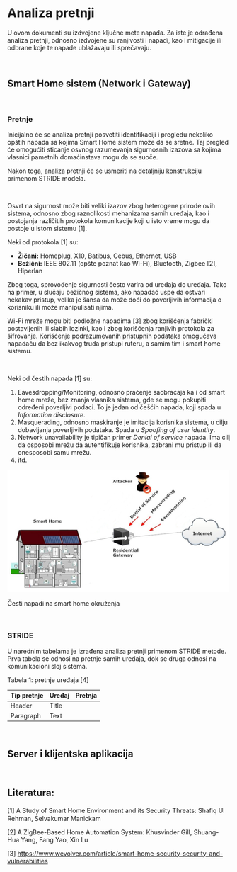 # Analiza pretnji

U ovom dokumenti su izdvojene ključne mete napada. Za iste je odrađena analiza pretnji, odnosno izdvojene su ranjivosti i napadi, kao i mitigacije ili odbrane koje te napade ublažavaju ili sprečavaju.

<br>


## Smart Home sistem (Network i Gateway)
<br>

### Pretnje

Inicijalno će se analiza pretnji posvetiti identifikaciji i pregledu nekoliko opštih napada sa kojima Smart Home sistem može da se sretne. Taj pregled će omogućiti sticanje osvnog razumevanja sigurnosnih izazova sa kojima vlasnici pametnih domaćinstava mogu da se suoče.

Nakon toga, analiza pretnji će se usmeriti na detaljniju konstrukciju primenom STRIDE modela. 

<br>

Osvrt na sigurnost može biti veliki izazov zbog heterogene prirode ovih sistema, odnosno zbog raznolikosti mehanizama samih uređaja, kao i postojanja različitih protokola komunikacije koji u isto vreme mogu da postoje u istom sistemu [1].

Neki od protokola [1] su:
- **Žičani:** Homeplug, X10, Batibus, Cebus, Ethernet, USB
- **Bežični:** IEEE 802.11 (opšte poznat kao Wi-Fi), Bluetooth, Zigbee [2], Hiperlan

Zbog toga, sprovođenje sigurnosti često varira od uređaja do uređaja. Tako na primer, u slučaju bežičnog sistema, ako napadač uspe da ostvari nekakav pristup, velika je šansa da može doći do poverljivih informacija o korisniku ili može manipulisati njima.

Wi-Fi mreže mogu biti podložne napadima [3] zbog korišćenja fabrički postavljenih ili slabih lozinki, kao i zbog korišćenja ranjivih protokola za šifrovanje. Korišćenje podrazumevanih pristupnih podataka omogućava napadaču da bez ikakvog truda pristupi ruteru, a samim tim i smart home sistemu.

<br>

Neki od čestih napada [1] su:
1. Eavesdropping/Monitoring, odnosno praćenje saobraćaja ka i od smart home mreže, bez znanja vlasnika sistema, gde se mogu pokupiti određeni poverljivi podaci. To je jedan od češćih napada, koji spada u *Information disclosure*.
2. Masquerading, odnosno maskiranje je imitacija korisnika sistema, u cilju dobavljanja poverljivih podataka. Spada u *Spoofing of user identity*.
3. Network unavailability je tipičan primer *Denial of service* napada. Ima cilj da osposobi mrežu da autentifikuje korisnika, zabrani mu pristup ili da onesposobi samu mrežu.
4. itd.

<img src="slike/napadi-opste.png" alt="Česti napadi" width="500"/>

Česti napadi na smart home okruženja

<br>

### STRIDE

U narednim tabelama je izrađena analiza pretnji primenom STRIDE metode. Prva tabela se odnosi na pretnje samih uređaja, dok se druga odnosi na komunikacioni sloj sistema.

Tabela 1: pretnje uređaja [4]

| Tip pretnje | Uređaj | Pretnja |
|-------------|--------|---------|
| Header      | Title  |         |
| Paragraph   | Text   |         |

<br>


## Server i klijentska aplikacija

<br>

## Literatura:

[1] A Study of Smart Home Environment and its Security Threats: Shaﬁq Ul Rehman, Selvakumar Manickam

[2] A ZigBee-Based Home Automation System: Khusvinder Gill, Shuang-Hua Yang, Fang Yao, Xin Lu

[3] https://www.wevolver.com/article/smart-home-security-security-and-vulnerabilities